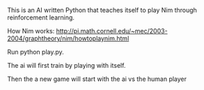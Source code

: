 
This is an AI written Python that teaches itself to play Nim through reinforcement learning.

How Nim works: http://pi.math.cornell.edu/~mec/2003-2004/graphtheory/nim/howtoplaynim.html

Run python play.py.

The ai will first train by playing with itself.

Then the a new game will start with the ai vs the human player 
